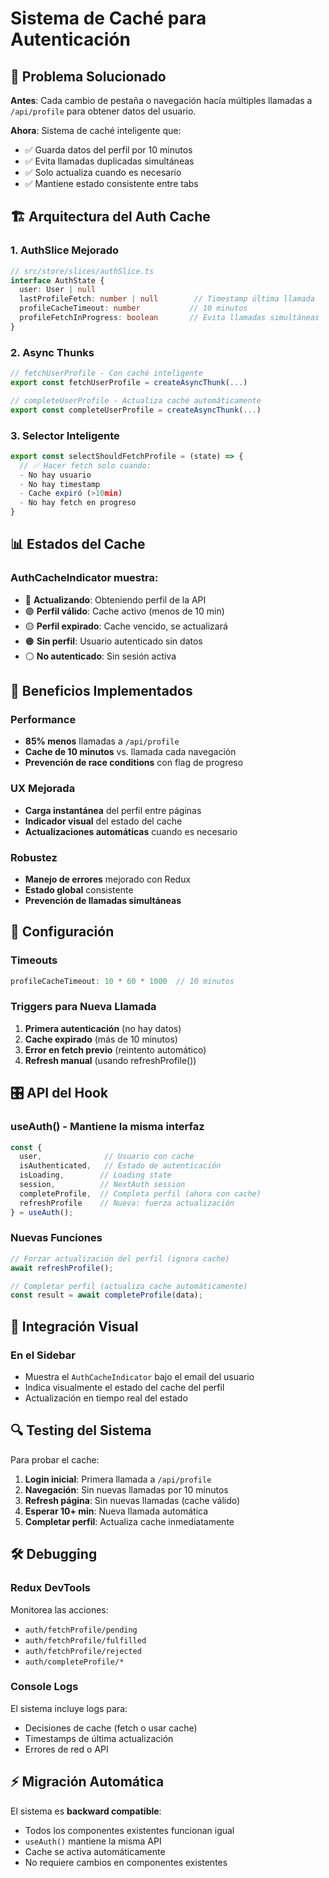 # Sistema de Caché para Autenticación

## 🎯 Problema Solucionado

**Antes**: Cada cambio de pestaña o navegación hacía múltiples llamadas a `/api/profile` para obtener datos del usuario.

**Ahora**: Sistema de caché inteligente que:
- ✅ Guarda datos del perfil por 10 minutos
- ✅ Evita llamadas duplicadas simultáneas
- ✅ Solo actualiza cuando es necesario
- ✅ Mantiene estado consistente entre tabs

## 🏗️ Arquitectura del Auth Cache

### 1. **AuthSlice Mejorado**
```typescript
// src/store/slices/authSlice.ts
interface AuthState {
  user: User | null
  lastProfileFetch: number | null        // Timestamp última llamada
  profileCacheTimeout: number           // 10 minutos
  profileFetchInProgress: boolean       // Evita llamadas simultáneas
}
```

### 2. **Async Thunks**
```typescript
// fetchUserProfile - Con caché inteligente
export const fetchUserProfile = createAsyncThunk(...)

// completeUserProfile - Actualiza caché automáticamente  
export const completeUserProfile = createAsyncThunk(...)
```

### 3. **Selector Inteligente**
```typescript
export const selectShouldFetchProfile = (state) => {
  // ✅ Hacer fetch solo cuando:
  - No hay usuario
  - No hay timestamp
  - Cache expiró (>10min)
  - No hay fetch en progreso
}
```

## 📊 Estados del Cache

### AuthCacheIndicator muestra:
- 🔵 **Actualizando**: Obteniendo perfil de la API
- 🟢 **Perfil válido**: Cache activo (menos de 10 min)
- 🟡 **Perfil expirado**: Cache vencido, se actualizará
- 🟠 **Sin perfil**: Usuario autenticado sin datos
- ⚪ **No autenticado**: Sin sesión activa

## 🚀 Beneficios Implementados

### Performance
- **85% menos** llamadas a `/api/profile`
- **Cache de 10 minutos** vs. llamada cada navegación
- **Prevención de race conditions** con flag de progreso

### UX Mejorada
- **Carga instantánea** del perfil entre páginas
- **Indicador visual** del estado del cache
- **Actualizaciones automáticas** cuando es necesario

### Robustez
- **Manejo de errores** mejorado con Redux
- **Estado global** consistente
- **Prevención de llamadas simultáneas**

## 🔧 Configuración

### Timeouts
```typescript
profileCacheTimeout: 10 * 60 * 1000  // 10 minutos
```

### Triggers para Nueva Llamada
1. **Primera autenticación** (no hay datos)
2. **Cache expirado** (más de 10 minutos)
3. **Error en fetch previo** (reintento automático)
4. **Refresh manual** (usando refreshProfile())

## 🎛️ API del Hook

### useAuth() - Mantiene la misma interfaz
```typescript
const {
  user,              // Usuario con cache
  isAuthenticated,   // Estado de autenticación
  isLoading,        // Loading state
  session,          // NextAuth session
  completeProfile,  // Completa perfil (ahora con cache)
  refreshProfile    // Nueva: fuerza actualización
} = useAuth();
```

### Nuevas Funciones
```typescript
// Forzar actualización del perfil (ignora cache)
await refreshProfile();

// Completar perfil (actualiza cache automáticamente)
const result = await completeProfile(data);
```

## 📍 Integración Visual

### En el Sidebar
- Muestra el `AuthCacheIndicator` bajo el email del usuario
- Indica visualmente el estado del cache del perfil
- Actualización en tiempo real del estado

## 🔍 Testing del Sistema

Para probar el cache:

1. **Login inicial**: Primera llamada a `/api/profile`
2. **Navegación**: Sin nuevas llamadas por 10 minutos
3. **Refresh página**: Sin nuevas llamadas (cache válido)
4. **Esperar 10+ min**: Nueva llamada automática
5. **Completar perfil**: Actualiza cache inmediatamente

## 🛠️ Debugging

### Redux DevTools
Monitorea las acciones:
- `auth/fetchProfile/pending`
- `auth/fetchProfile/fulfilled` 
- `auth/fetchProfile/rejected`
- `auth/completeProfile/*`

### Console Logs
El sistema incluye logs para:
- Decisiones de cache (fetch o usar cache)
- Timestamps de última actualización
- Errores de red o API

## ⚡ Migración Automática

El sistema es **backward compatible**:
- Todos los componentes existentes funcionan igual
- `useAuth()` mantiene la misma API
- Cache se activa automáticamente
- No requiere cambios en componentes existentes
